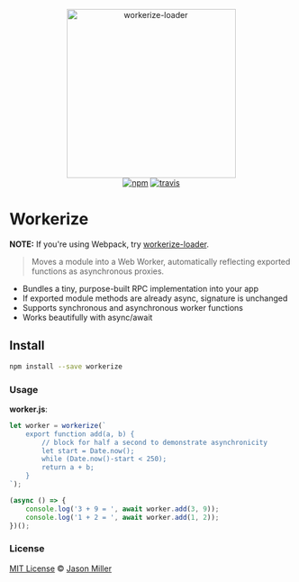 <p align="center">
  <img src="https://i.imgur.com/4zpkKlB.png" width="300" height="300" alt="workerize-loader">
  <br>
  <a href="https://www.npmjs.org/package/workerize"><img src="https://img.shields.io/npm/v/workerize.svg?style=flat" alt="npm"></a> <a href="https://travis-ci.org/developit/workerize"><img src="https://travis-ci.org/developit/workerize.svg?branch=master" alt="travis"></a>
</p>

# Workerize

**NOTE:** If you're using Webpack, try [workerize-loader](https://github.com/developit/workerize-loader).

> Moves a module into a Web Worker, automatically reflecting exported functions as asynchronous proxies.

- Bundles a tiny, purpose-built RPC implementation into your app
- If exported module methods are already async, signature is unchanged
- Supports synchronous and asynchronous worker functions
- Works beautifully with async/await


## Install

```sh
npm install --save workerize
```


### Usage

**worker.js**:

```js
let worker = workerize(`
	export function add(a, b) {
		// block for half a second to demonstrate asynchronicity
		let start = Date.now();
		while (Date.now()-start < 250);
		return a + b;
	}
`);

(async () => {
	console.log('3 + 9 = ', await worker.add(3, 9));
	console.log('1 + 2 = ', await worker.add(1, 2));
})();
```

### License

[MIT License](LICENSE.md) © [Jason Miller](https://jasonformat.com)
